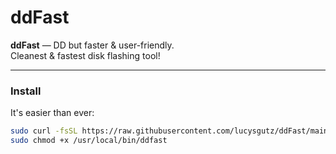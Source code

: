 #  ddFast

**ddFast** — DD but faster & user-friendly.  
Cleanest & fastest disk flashing tool!

---

###  Install

It's easier than ever:

```bash
sudo curl -fsSL https://raw.githubusercontent.com/lucysgutz/ddFast/main/ddfast -o /usr/local/bin/ddfast
sudo chmod +x /usr/local/bin/ddfast
